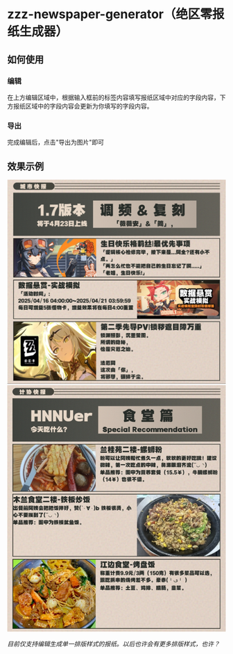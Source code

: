 # zzz-newspaper-generator（绝区零报纸生成器）
## 如何使用
### 编辑
在上方编辑区域中，根据输入框前的标签内容填写报纸区域中对应的字段内容，下方报纸区域中的字段内容会更新为你填写的字段内容。
### 导出
完成编辑后，点击"导出为图片"即可
## 效果示例
![example1](./src/assets/images/output1.png)
![example2](./src/assets/images/output2.jpg)

*目前仅支持编辑生成单一排版样式的报纸。以后也许会有更多排版样式，也许？*
